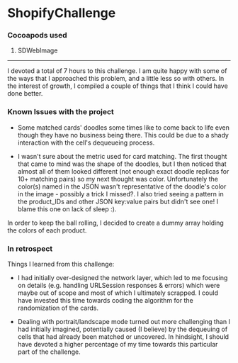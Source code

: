 # ShopifyChallenge

### Cocoapods used

1. SDWebImage

___________________


I devoted a total of 7 hours to this challenge. I am quite happy with some of the ways that I approached this problem, and a little less so with others. In the interest of growth, I compiled a couple of things that I think I could have done better.

### Known Issues with the project

* Some matched cards' doodles some times like to come back to life even though they have no business being there. This could be due to a shady interaction with the cell's dequeueing process. 

* I wasn't sure about the metric used for card matching. The first thought that came to mind was the shape of the doodles, but I then noticed that almost all of them looked different (not enough exact doodle replicas for 10+ matching pairs) so my next thought was color. Unfortunately the color(s) named in the JSON wasn't representative of the doodle's color in the image - possibly a trick I missed?. I also tried seeing a pattern in the product_IDs and other JSON key:value pairs but didn't see one! I blame this one on lack of sleep :). 

In order to keep the ball rolling, I decided to create a dummy array holding the colors of each product.

### In retrospect

Things I learned from this challenge:

* I had initially over-designed the network layer, which led to me focusing on details (e.g. handling URLSession responses & errors) which were maybe out of scope and most of which I ultimately scrapped. I could have invested this time towards coding the algorithm for the randomization of the cards.

* Dealing with portrait/landscape mode turned out more challenging than I had initially imagined, potentially caused (I believe) by the dequeuing of cells that had already been matched or uncovered. In hindsight, I should have devoted a higher percentage of my time towards this particular part of the challenge.
